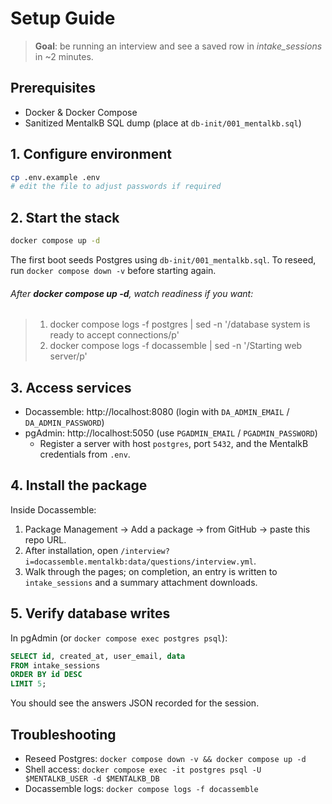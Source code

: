 ﻿# Setup Guide
 >  **Goal**: be running an interview and see a saved row in *intake_sessions* in ~2 minutes.

## Prerequisites
- Docker & Docker Compose
- Sanitized MentalkB SQL dump (place at `db-init/001_mentalkb.sql`)

## 1. Configure environment
```bash
cp .env.example .env
# edit the file to adjust passwords if required
```

## 2. Start the stack
```bash
docker compose up -d
```
The first boot seeds Postgres using `db-init/001_mentalkb.sql`. To reseed, run `docker compose down -v` before starting again.
###### *After **docker compose up -d**, watch readiness if you want*:
> 1) docker compose logs -f postgres | sed -n '/database system is ready to accept connections/p'
> 2) docker compose logs -f docassemble | sed -n '/Starting web server/p'


## 3. Access services
- Docassemble: http://localhost:8080 (login with `DA_ADMIN_EMAIL` / `DA_ADMIN_PASSWORD`)
- pgAdmin: http://localhost:5050 (use `PGADMIN_EMAIL` / `PGADMIN_PASSWORD`)
  - Register a server with host `postgres`, port `5432`, and the MentalkB credentials from `.env`.

## 4. Install the package
Inside Docassemble:
1. Package Management → Add a package → from GitHub → paste this repo URL.
2. After installation, open `/interview?i=docassemble.mentalkb:data/questions/interview.yml`.
3. Walk through the pages; on completion, an entry is written to `intake_sessions` and a summary attachment downloads.

## 5. Verify database writes
In pgAdmin (or `docker compose exec postgres psql`):
```sql
SELECT id, created_at, user_email, data
FROM intake_sessions
ORDER BY id DESC
LIMIT 5;
```
You should see the answers JSON recorded for the session.

## Troubleshooting
- Reseed Postgres: `docker compose down -v && docker compose up -d`
- Shell access: `docker compose exec -it postgres psql -U $MENTALKB_USER -d $MENTALKB_DB`
- Docassemble logs: `docker compose logs -f docassemble`
